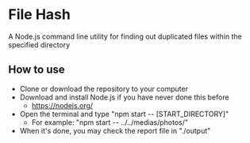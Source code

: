
# File Hash
A Node.js command line utility for finding out duplicated files within the specified directory

## How to use

- Clone or download the repository to your computer
- Download and install Node.js if you have never done this before
  - https://nodejs.org/
- Open the terminal and type "npm start -- [START_DIRECTORY]"
  - For example: "npm start -- ../../medias/photos/"
- When it's done, you may check the report file in "./output"
